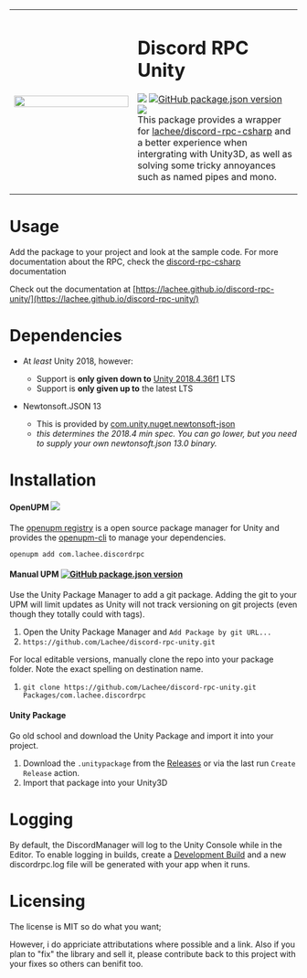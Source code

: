 
<table frame="void">
    <tr>
      <td width="200px">
        <img src="https://raw.githubusercontent.com/Lachee/discord-rpc-unity/master/Resources/logo.png" align="center" width="100%" />
      </td>
      <td>
        <h1>Discord RPC Unity</h1>
        <p>
            <a href="https://github.com/Lachee/discord-rpc-unity/actions/workflows/release.yml"><img src="https://github.com/Lachee/discord-rpc-unity/actions/workflows/release.yml/badge.svg" /></a>
            <a href="https://github.com/Lachee/discord-rpc-unity/tags"><img alt="GitHub package.json version" src="https://img.shields.io/github/package-json/v/lachee/discord-rpc-unity?label=github"></a>
            <a href="https://openupm.com/packages/com.lachee.discordrpc/"><img src="https://img.shields.io/npm/v/com.lachee.discordrpc?label=openupm&amp;registry_uri=https://package.openupm.com" /></a>
          <br>
          This package provides a wrapper for <a href="https://github.com/lachee/discord-rpc-csharp">lachee/discord-rpc-csharp</a> and
          a  better experience when intergrating with Unity3D, as well as solving some tricky annoyances such as named pipes and mono.
        </p>
      </td>
    </tr>
</table>

# Usage
Add the package to your project and look at the sample code. For more documentation about the RPC, check the 
[discord-rpc-csharp](https://github.com/lachee/discord-rpc-csharp) documentation

Check out the documentation at [https://lachee.github.io/discord-rpc-unity/](https://lachee.github.io/discord-rpc-unity/)

# Dependencies

- At _least_ Unity 2018, however:
    - Support is **only given down to** [Unity 2018.4.36f1](https://unity3d.com/unity/qa/lts-releases?version=2018.4) LTS
    - Support is **only given up to** the latest LTS 

- Newtonsoft.JSON 13
    - This is provided by [com.unity.nuget.newtonsoft-json](https://docs.unity3d.com/Packages/com.unity.nuget.newtonsoft-json@3.0/manual/index.html)
    - _this determines the 2018.4 min spec. You can go lower, but you need to supply your own newtonsoft.json 13.0 binary._


# Installation
#### OpenUPM <a href="https://openupm.com/packages/com.lachee.discordrpc/"><img src="https://img.shields.io/npm/v/com.lachee.discordrpc?label=openupm&amp;registry_uri=https://package.openupm.com" /></a>
The [openupm registry](https://openupm.com)  is a open source package manager for Unity and provides the [openupm-cli](https://github.com/openupm/openupm-cli) to manage your dependencies.
```
openupm add com.lachee.discordrpc
```

#### Manual UPM             <a href="https://github.com/Lachee/discord-rpc-unity/tags"><img alt="GitHub package.json version" src="https://img.shields.io/github/package-json/v/lachee/discord-rpc-unity?label=github"></a>
Use the Unity Package Manager to add a git package. Adding the git to your UPM will limit updates as Unity will not track versioning on git projects (even though they totally could with tags).
1. Open the Unity Package Manager and `Add Package by git URL...`
2. `https://github.com/Lachee/discord-rpc-unity.git `

For local editable versions, manually clone the repo into your package folder. Note the exact spelling on destination name.
1. `git clone https://github.com/Lachee/discord-rpc-unity.git Packages/com.lachee.discordrpc`

#### Unity Package
Go old school and download the Unity Package and import it into your project.
1. Download the `.unitypackage` from the [Releases](releases) or via the last run `Create Release` action.
2. Import that package into your Unity3D

# Logging

By default, the DiscordManager will log to the Unity Console while in the Editor.
To enable logging in builds, create a [Development Build](https://docs.unity3d.com/Manual/BuildSettings.html) and a new discordrpc.log file will be generated with your app when it runs. 

# Licensing

The license is MIT so do what you want;

However, i do appriciate attributations where possible and a link. Also if you plan to "fix" the library and sell it, please contribute back to this project with your fixes so others can benifit too.
